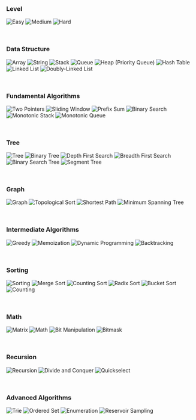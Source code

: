 <br>

### Level

![Easy](https://img.shields.io/badge/-Easy-00b300)
![Medium](https://img.shields.io/badge/-Medium-ff8000)
![Hard](https://img.shields.io/badge/-Hard-e60000)

<br>

### Data Structure

![Array](https://img.shields.io/badge/-Array-66b3ff)
![String](https://img.shields.io/badge/-String-4da6ff)
![Stack](https://img.shields.io/badge/-Stack-3399ff)
![Queue](https://img.shields.io/badge/-Queue-1a8cff)
![Heap (Priority Queue)](https://img.shields.io/badge/-Heap-0080ff)
![Hash Table](https://img.shields.io/badge/-Hash_Table-0073e6)
![Linked List](https://img.shields.io/badge/-Linked_List-0066cc)
![Doubly-Linked List](https://img.shields.io/badge/-Doubly_Linked_List-0059b3)

<br>

### Fundamental Algorithms

![Two Pointers](https://img.shields.io/badge/-Two_Pointers-aa80ff)
![Sliding Window](https://img.shields.io/badge/-Sliding_Window-9966ff)
![Prefix Sum](https://img.shields.io/badge/-Prefix_Sum-884dff)
![Binary Search](https://img.shields.io/badge/-Binary_Search-7733ff)
![Monotonic Stack](https://img.shields.io/badge/-Monotonic_Stack-661aff)
![Monotonic Queue](https://img.shields.io/badge/-Monotonic_Queue-5500ff)

<br>

### Tree

![Tree](https://img.shields.io/badge/-Tree-70db70)
![Binary Tree](https://img.shields.io/badge/-Binary_Tree-5cd65c)
![Depth First Search](https://img.shields.io/badge/-Depth_First_Search-47d147)
![Breadth First Search](https://img.shields.io/badge/-Breadth_First_Search-33cc33)
![Binary Search Tree](https://img.shields.io/badge/-Binary_Search_Tree-2eb82e)
![Segment Tree](https://img.shields.io/badge/-Segment_Tree-29a329)

<br>

### Graph

![Graph](https://img.shields.io/badge/-Graph-ff9933)
![Topological Sort](https://img.shields.io/badge/-Topological_Sort-ff8c1a)
![Shortest Path](https://img.shields.io/badge/-Shortest_Path-ff8000)
![Minimum Spanning Tree](https://img.shields.io/badge/-Minimum_Spanning_Tree-e67300)

<br>

### Intermediate Algorithms

![Greedy](https://img.shields.io/badge/-Greedy-ff1a75)
![Memoization](https://img.shields.io/badge/-Memoization-ff0066)
![Dynamic Programming](https://img.shields.io/badge/-Dynamic_Programming-e6005c)
![Backtracking](https://img.shields.io/badge/-Backtracking-cc0052)

<br>

### Sorting

![Sorting](https://img.shields.io/badge/-Sorting-ff1a1a)
![Merge Sort](https://img.shields.io/badge/-Merge_Sort-ff0000)
![Counting Sort](https://img.shields.io/badge/-Counting_Sort-e60000)
![Radix Sort](https://img.shields.io/badge/-Radix_Sort-cc0000)
![Bucket Sort](https://img.shields.io/badge/-Bucket_Sort-b30000)
![Counting](https://img.shields.io/badge/-Counting-990000)

<br>

### Math

![Matrix](https://img.shields.io/badge/-Matrix-9900e6)
![Math](https://img.shields.io/badge/-Math-8800cc)
![Bit Manipulation](https://img.shields.io/badge/-Bit_Manipulation-7700b3)
![Bitmask](https://img.shields.io/badge/-Bitmask-660099)

<br>

### Recursion

![Recursion](https://img.shields.io/badge/-Recursion-00cccc)
![Divide and Conquer](https://img.shields.io/badge/-Divide_and_Conquer-00b3b3)
![Quickselect](https://img.shields.io/badge/-Quickselect-009999)

<br>

### Advanced Algorithms

![Trie](https://img.shields.io/badge/-Trie-00bfff)
![Ordered Set](https://img.shields.io/badge/-Ordered_Set-00ace6)
![Enumeration](https://img.shields.io/badge/-Enumeration-0099cc)
![Reservoir Sampling](https://img.shields.io/badge/-Reservoir_Sampling-0086b3)
